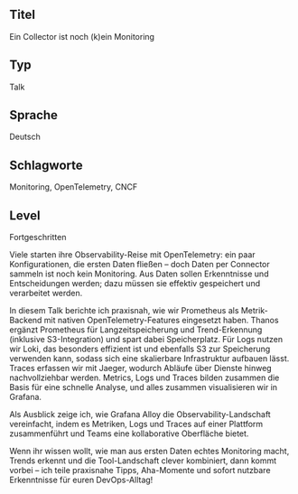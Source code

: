 ## Titel
Ein Collector ist noch (k)ein Monitoring

## Typ
Talk

## Sprache
Deutsch

## Schlagworte
Monitoring, OpenTelemetry, CNCF

## Level
Fortgeschritten

Viele starten ihre Observability-Reise mit OpenTelemetry: ein paar Konfigurationen, die ersten Daten fließen – doch Daten per Connector sammeln ist noch kein Monitoring. Aus Daten sollen Erkenntnisse und Entscheidungen werden; dazu müssen sie effektiv gespeichert und verarbeitet werden.

In diesem Talk berichte ich praxisnah, wie wir Prometheus als Metrik-Backend mit nativen OpenTelemetry-Features eingesetzt haben. Thanos ergänzt Prometheus für Langzeitspeicherung und Trend-Erkennung (inklusive S3-Integration) und spart dabei Speicherplatz. Für Logs nutzen wir Loki, das besonders effizient ist und ebenfalls S3 zur Speicherung verwenden kann, sodass sich eine skalierbare Infrastruktur aufbauen lässt. Traces erfassen wir mit Jaeger, wodurch Abläufe über Dienste hinweg nachvollziehbar werden. Metrics, Logs und Traces bilden zusammen die Basis für eine schnelle Analyse, und alles zusammen visualisieren wir in Grafana.

Als Ausblick zeige ich, wie Grafana Alloy die Observability-Landschaft vereinfacht, indem es Metriken, Logs und Traces auf einer Plattform zusammenführt und Teams eine kollaborative Oberfläche bietet.

Wenn ihr wissen wollt, wie man aus ersten Daten echtes Monitoring macht, Trends erkennt und die Tool-Landschaft clever kombiniert, dann kommt vorbei – ich teile praxisnahe Tipps, Aha-Momente und sofort nutzbare Erkenntnisse für euren DevOps-Alltag!